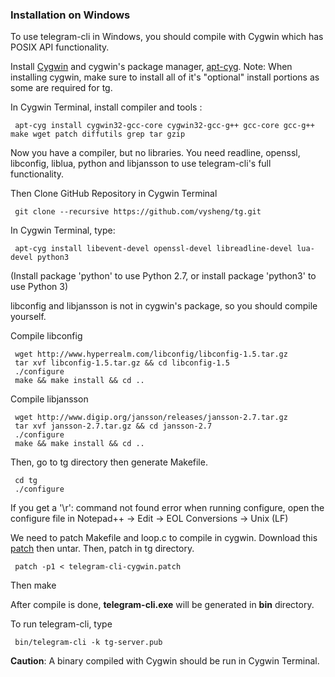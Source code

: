 ### Installation on Windows
To use telegram-cli in Windows, you should compile with Cygwin which has POSIX API functionality.

Install [Cygwin](https://www.cygwin.com/) and cygwin's package manager, [apt-cyg](https://github.com/transcode-open/apt-cyg).
Note: When installing cygwin, make sure to install all of it's "optional" install portions as some are required for tg.

In Cygwin Terminal, install compiler and tools :

     apt-cyg install cygwin32-gcc-core cygwin32-gcc-g++ gcc-core gcc-g++ make wget patch diffutils grep tar gzip

Now you have a compiler, but no libraries. You need readline, openssl, libconfig, liblua, python and libjansson to use telegram-cli's full functionality.


Then Clone GitHub Repository in Cygwin Terminal

     git clone --recursive https://github.com/vysheng/tg.git


In Cygwin Terminal, type: 

     apt-cyg install libevent-devel openssl-devel libreadline-devel lua-devel python3
(Install package 'python' to use Python 2.7, or install package 'python3' to use Python 3)

libconfig and libjansson is not in cygwin's package, so you should compile yourself.

Compile libconfig
     
     wget http://www.hyperrealm.com/libconfig/libconfig-1.5.tar.gz
     tar xvf libconfig-1.5.tar.gz && cd libconfig-1.5
     ./configure
     make && make install && cd ..

Compile libjansson

     wget http://www.digip.org/jansson/releases/jansson-2.7.tar.gz
     tar xvf jansson-2.7.tar.gz && cd jansson-2.7
     ./configure
     make && make install && cd ..

Then, go to tg directory then generate Makefile.

     cd tg
     ./configure
   
If you get a '\r': command not found error when running configure, open the configure file in Notepad++ -> Edit -> EOL Conversions -> Unix (LF)


We need to patch Makefile and loop.c to compile in cygwin. Download this [patch](https://gist.github.com/ied206/d774a445f36004d263ab) then untar. Then, patch in tg directory.

     patch -p1 < telegram-cli-cygwin.patch

Then
     make

After compile is done, **telegram-cli.exe** will be generated in **bin** directory.

To run telegram-cli, type
     
     bin/telegram-cli -k tg-server.pub

**Caution**: A binary compiled with Cygwin should be run in Cygwin Terminal.
